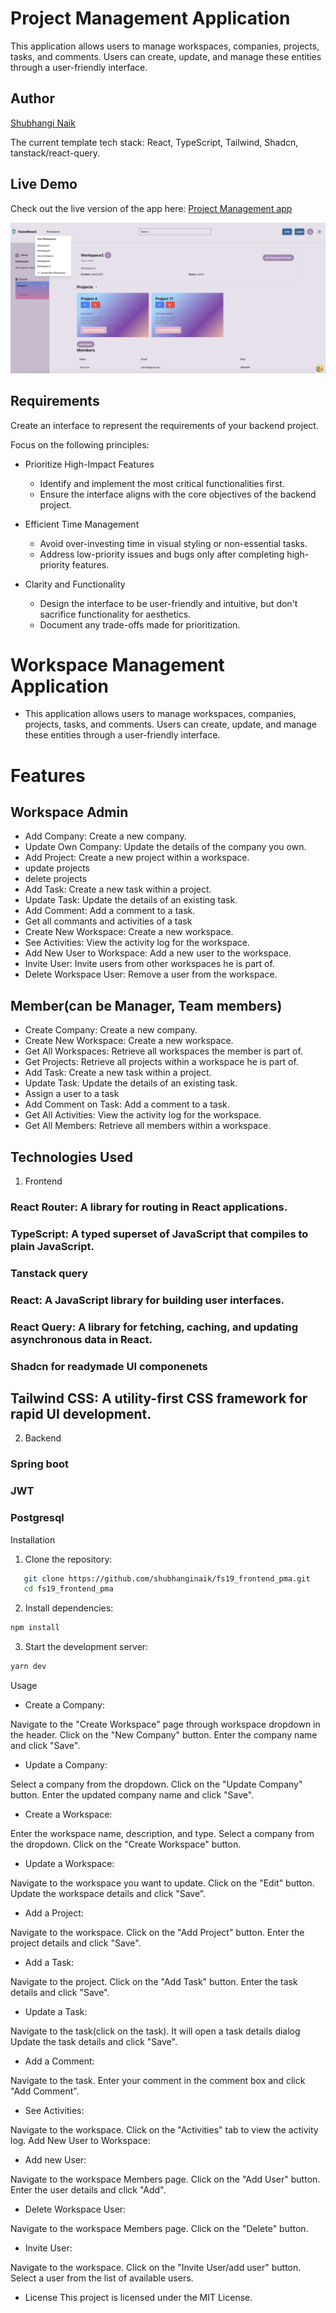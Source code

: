 # Project Management Application

This application allows users to manage workspaces, companies, projects, tasks, and comments. Users can create, update, and manage these entities through a user-friendly interface.

## Author

[Shubhangi Naik](https://www.linkedin.com/in/shubhanginaik)

The current template tech stack: React, TypeScript, Tailwind, Shadcn, tanstack/react-query.

## Live Demo

Check out the live version of the app here: [Project Management app](https://shubhanginaik-fs19-frontend-pma.vercel.app/)

![App screenshot](./public/workspaceDetails.png)

## Requirements

Create an interface to represent the requirements of your backend project.

Focus on the following principles:

- Prioritize High-Impact Features

  - Identify and implement the most critical functionalities first.
  - Ensure the interface aligns with the core objectives of the backend project.

- Efficient Time Management

  - Avoid over-investing time in visual styling or non-essential tasks.
  - Address low-priority issues and bugs only after completing high-priority features.

- Clarity and Functionality
  - Design the interface to be user-friendly and intuitive, but don't sacrifice functionality for aesthetics.
  - Document any trade-offs made for prioritization.

# Workspace Management Application

- This application allows users to manage workspaces, companies, projects, tasks, and comments. Users can create, update, and manage these entities through a user-friendly interface.

# Features

## Workspace Admin

- Add Company: Create a new company.
- Update Own Company: Update the details of the company you own.
- Add Project: Create a new project within a workspace.
- update projects
- delete projects
- Add Task: Create a new task within a project.
- Update Task: Update the details of an existing task.
- Add Comment: Add a comment to a task.
- Get all commants and activities of a task
- Create New Workspace: Create a new workspace.
- See Activities: View the activity log for the workspace.
- Add New User to Workspace: Add a new user to the workspace.
- Invite User: Invite users from other workspaces he is part of.
- Delete Workspace User: Remove a user from the workspace.

## Member(can be Manager, Team members)

- Create Company: Create a new company.
- Create New Workspace: Create a new workspace.
- Get All Workspaces: Retrieve all workspaces the member is part of.
- Get Projects: Retrieve all projects within a workspace he is part of.
- Add Task: Create a new task within a project.
- Update Task: Update the details of an existing task.
- Assign a user to a task
- Add Comment on Task: Add a comment to a task.
- Get All Activities: View the activity log for the workspace.
- Get All Members: Retrieve all members within a workspace.

## Technologies Used

1. Frontend

### React Router: A library for routing in React applications.

### TypeScript: A typed superset of JavaScript that compiles to plain JavaScript.

### Tanstack query

### React: A JavaScript library for building user interfaces.

### React Query: A library for fetching, caching, and updating asynchronous data in React.

### Shadcn for readymade UI componenets

## Tailwind CSS: A utility-first CSS framework for rapid UI development.

2. Backend

### Spring boot

### JWT

### Postgresql

Installation

1. Clone the repository:

```bash
   git clone https://github.com/shubhanginaik/fs19_frontend_pma.git
   cd fs19_frontend_pma
```

2. Install dependencies:

```bash
npm install
```

3. Start the development server:

```bash
yarn dev

```

Usage

- Create a Company:

Navigate to the "Create Workspace" page through workspace dropdown in the header.
Click on the "New Company" button.
Enter the company name and click "Save".

- Update a Company:

Select a company from the dropdown.
Click on the "Update Company" button.
Enter the updated company name and click "Save".

- Create a Workspace:

Enter the workspace name, description, and type.
Select a company from the dropdown.
Click on the "Create Workspace" button.

- Update a Workspace:

Navigate to the workspace you want to update.
Click on the "Edit" button.
Update the workspace details and click "Save".

- Add a Project:

Navigate to the workspace.
Click on the "Add Project" button.
Enter the project details and click "Save".

- Add a Task:

Navigate to the project.
Click on the "Add Task" button.
Enter the task details and click "Save".

- Update a Task:

Navigate to the task(click on the task).
It will open a task details dialog
Update the task details and click "Save".

- Add a Comment:

Navigate to the task.
Enter your comment in the comment box and click "Add Comment".

- See Activities:

Navigate to the workspace.
Click on the "Activities" tab to view the activity log.
Add New User to Workspace:

- Add new User:

Navigate to the workspace Members page.
Click on the "Add User" button.
Enter the user details and click "Add".

- Delete Workspace User:

Navigate to the workspace Members page.
Click on the "Delete" button.

- Invite User:

Navigate to the workspace.
Click on the "Invite User/add user" button.
Select a user from the list of available users.

- License
  This project is licensed under the MIT License.
